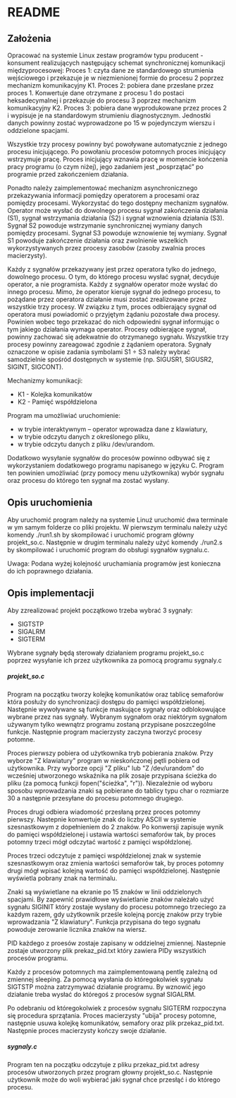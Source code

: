 # README

## Założenia

Opracować na systemie Linux zestaw programów typu producent - konsument realizujących następujący schemat synchronicznej komunikacji międzyprocesowej:
Proces 1:	czyta dane ze standardowego strumienia wejściowego i przekazuje je w niezmienionej formie do procesu 2 poprzez mechanizm komunikacyjny K1.
Proces 2: 	pobiera dane przesłane przez proces 1. Konwertuje dane otrzymane z procesu 1 do postaci heksadecymalnej i przekazuje do procesu 3 poprzez mechanizm komunikacyjny K2.
Proces 3:	pobiera dane wyprodukowane przez proces 2 i wypisuje je na standardowym strumieniu diagnostycznym. Jednostki danych powinny zostać wyprowadzone po 15 w pojedynczym wierszu i oddzielone spacjami.

Wszystkie trzy procesy powinny być powoływane automatycznie z jednego procesu inicjującego. Po powołaniu procesów potomnych proces inicjujący wstrzymuje pracę. Proces inicjujący wznawia pracę w momencie kończenia pracy programu (o czym niżej), jego zadaniem jest „posprzątać” po programie przed zakończeniem działania.

Ponadto należy zaimplementować mechanizm asynchronicznego przekazywania informacji pomiędzy operatorem a procesami oraz pomiędzy procesami. Wykorzystać do tego dostępny mechanizm sygnałów.
Operator może wysłać do dowolnego procesu sygnał zakończenia działania (S1), sygnał wstrzymania działania (S2) i sygnał wznowienia działania (S3). Sygnał S2 powoduje wstrzymanie synchronicznej wymiany danych pomiędzy procesami. Sygnał S3 powoduje wznowienie tej wymiany. Sygnał S1 powoduje zakończenie działania oraz zwolnienie wszelkich wykorzystywanych przez procesy zasobów (zasoby zwalnia proces macierzysty).

Każdy z sygnałów przekazywany jest przez operatora tylko do jednego, dowolnego procesu. O tym, do którego procesu wysłać sygnał, decyduje operator, a nie programista. Każdy z sygnałów operator może wysłać do innego procesu. Mimo, że operator kieruje sygnał do jednego procesu, to pożądane przez operatora działanie musi zostać zrealizowane przez wszystkie trzy procesy. W związku z tym, proces odbierający sygnał od operatora musi powiadomić o przyjętym żądaniu pozostałe dwa procesy. Powinien wobec tego przekazać do nich odpowiedni sygnał informując o tym jakiego działania wymaga operator. Procesy odbierające sygnał, powinny zachować się adekwatnie do otrzymanego sygnału. Wszystkie trzy procesy powinny zareagować zgodnie z żądaniem operatora.
Sygnały oznaczone w opisie zadania symbolami S1 ÷ S3 należy wybrać samodzielnie spośród dostępnych w systemie (np. SIGUSR1, SIGUSR2, SIGINT, SIGCONT).

Mechanizmy komunikacji:

* K1 - Kolejka komunikatów
* K2 - Pamięć współdzielona

Program ma umożliwiać uruchomienie:
* w trybie interaktywnym – operator wprowadza dane z klawiatury,
* w trybie odczytu danych z określonego pliku,
* w trybie odczytu danych z pliku /dev/urandom.

Dodatkowo wysyłanie sygnałów do procesów powinno odbywać się z wykorzystaniem dodatkowego programu napisanego w języku C. Program ten powinien umożliwiać (przy pomocy menu użytkownika) wybór sygnału oraz procesu do którego ten sygnał ma zostać wysłany.

## Opis uruchomienia

Aby uruchomić program należy na systemie Linuź uruchomić dwa terminale w ym samym folderze co pliki projektu. W pierwszym terminalu należy użyć komendy ./run1.sh by skompilować i uruchomić program główny projekt_so.c. Następnie w drugim terminalu należy użyć komendy ./run2.s by skompilować i uruchomić program do obsługi sygnałów sygnalu.c.

Uwaga: Podana wyżej kolejność uruchamiania programów jest konieczna do ich poprawnego działania.

## Opis implementacji

Aby zzrealizować projekt początkowo trzeba wybrać 3 sygnały:
* SIGTSTP
* SIGALRM
* SIGTERM

Wybrane sygnały będą sterowały działaniem programu projekt_so.c poprzez wysyłanie ich przez użytkownika za pomocą programu sygnaly.c

##### projekt_so.c

Program na początku tworzy kolejkę komunikatów oraz tablicę semaforów która posłuży do synchronizacji dostępu do pamięci współdzielonej. Następnie wywoływane są funkcje maskujące sygnały oraz odblokowujące wybrane przez nas sygnały. Wybranym sygnałom oraz niektórym sygnałom używanym tylko wewnątrz programu zostaną przypisane poszczególne funkcje. Następnie program macierzysty zaczyna tworzyć procesy potomne.

Proces pierwszy pobiera od użytkownika tryb pobierania znaków. Przy wyborze "Z klawiatury" program w nieskończonej pętli pobiera od użytkownika. Przy wyborze opcji "Z pliku" lub "Z /dev/urandom" do wcześniej utworzonego wskaźnika na plik zosaje przypisana ścieżka do pliku (za pomocą funkcji fopen("ścieżka", "r")). Niezależnie od wyboru sposobu wprowadzania znaki są pobierane do tablicy typu char o rozmiarze 30 a następnie przesyłane do procesu potomnego drugiego.

Proces drugi odbiera wiadomość przesłaną przez proces potomny pierwszy. Nastepnie konwertuje znak do liczby ASCII w systemie szesnastkowym z dopełnieniem do 2 znaków. Po konwersji zapisuje wynik do pamięci współdzielonej i ustawia wartości semaforów tak, by proces potomny trzeci mógł odczytać wartość z pamięci współdzlonej.

Proces trzeci odczytuje z pamięci współdzielonej znak w systemie szesnastkowym oraz zmienia wartości semaforów tak, by proces potomny drugi mógł wpisać kolejną wartość do pamięci współdzielonej. Następnie wyświetla pobrany znak na terminalu.

Znaki są wyświetlane na ekranie po 15 znaków w linii oddzielonych spacjami. By zapewnić prawidłowe wyświetlanie znaków należało użyć sygnału SIGINIT który zostaje wysłany do procesu potomnego trzeciego za każdym razem, gdy użytkownik prześle kolejną porcję znaków przy trybie wprowadzania "Z klawiatury". Funkcja przypisana do tego sygnału powoduje zerowanie licznika znaków na wiersz.

PID każdego z proesów zostaje zapisany w oddzielnej zmiennej. Nastepnie zostaje utworzony plik prekaz_pid.txt który zawiera PIDy wszystkich procesów programu.

Każdy z procesów potomnych ma zaimplementowaną pentlę zależną od zmiennej sleeping. Za pomocą wysłania do któregokolwiek sygnału SIGTSTP można zatrzymywać działanie programu. By wznowić jego działanie treba wysłać do któregoś z procesów sygnał SIGALRM.

Po odebraniu od któregokolwiek z procesów sygnału SIGTERM rozpoczyna się procedura sprzątania. Proces macierzysty "ubija" procesy potomne, następnie usuwa kolejkę komunikatów, semafory oraz plik przekaz_pid.txt. Następnie proces macierzysty kończy swoje działanie.

##### sygnaly.c

Program ten na początku odczytuje z pliku przekaz_pid.txt adresy procesów utworzonych przez program głowny projekt_so.c. Następnie użytkownik może do woli wybierać jaki sygnał chce przesłąć i do którego procesu.
